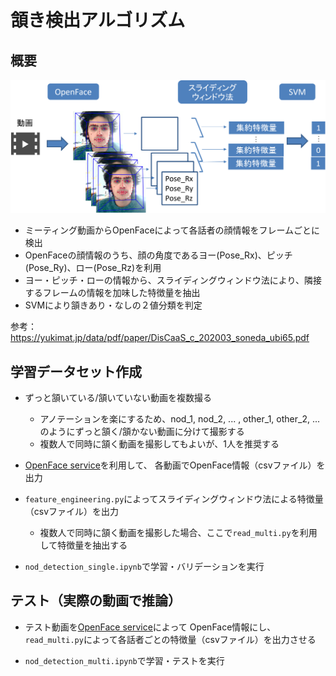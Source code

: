 頷き検出アルゴリズム
=========================

概要
------

<img src="./flow.png" width="600px">

- ミーティング動画からOpenFaceによって各話者の顔情報をフレームごとに検出
- OpenFaceの顔情報のうち、顔の角度であるヨー(Pose_Rx)、ピッチ(Pose_Ry)、ロー(Pose_Rz)を利用
- ヨー・ピッチ・ローの情報から、スライディングウィンドウ法により、隣接するフレームの情報を加味した特徴量を抽出
- SVMにより頷きあり・なしの２値分類を判定

参考：https://yukimat.jp/data/pdf/paper/DisCaaS_c_202003_soneda_ubi65.pdf

学習データセット作成
-----

- ずっと頷いている/頷いていない動画を複数撮る
    - アノテーションを楽にするため、nod_1, nod_2, ... , other_1, other_2, ...のようにずっと頷く/頷かない動画に分けて撮影する
    - 複数人で同時に頷く動画を撮影してもよいが、1人を推奨する

- [OpenFace service](https://github.com/jeffshee/icer/tree/honda_openface/openface_preprocess)を利用して、
各動画でOpenFace情報（csvファイル）を出力

- `feature_engineering.py`によってスライディングウィンドウ法による特徴量（csvファイル）を出力
    - 複数人で同時に頷く動画を撮影した場合、ここで`read_multi.py`を利用して特徴量を抽出する

- `nod_detection_single.ipynb`で学習・バリデーションを実行

テスト（実際の動画で推論）
-----

- テスト動画を[OpenFace service](https://github.com/jeffshee/icer/tree/honda_openface/openface_preprocess)によって
OpenFace情報にし、`read_multi.py`によって各話者ごとの特徴量（csvファイル）を出力させる

- `nod_detection_multi.ipynb`で学習・テストを実行
